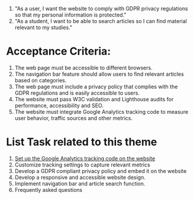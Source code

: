 1. "As a user, I want the website to comply with GDPR privacy regulations so that my personal information is protected."
2. "As a student, I want to be able to search articles so I can find material relevant to my studies."

# Acceptance Criteria:

1. The web page must be accessible to different browsers.
2. The navigation bar feature should allow users to find relevant articles based on categories.
3. The web page must include a privacy policy that complies with the GDPR regulations and is easily accessible to users.
4. The website must pass W3C validation and Lighthouse audits for performance, accessibility and SEO.
5. The website must integrate Google Analytics tracking code to measure user behavior, traffic sources and other metrics.


# List Task related to this theme
1. [Set up the Google Analytics tracking code on the website](tasks/task_template.md)
2. Customize tracking settings to capture relevant metrics 
3. Develop a GDPR compliant privacy policy and embed it on the website 
4. Develop a responsive and accessible website design. 
5. Implement navigation bar and article search function.
6. Frequently asked questions